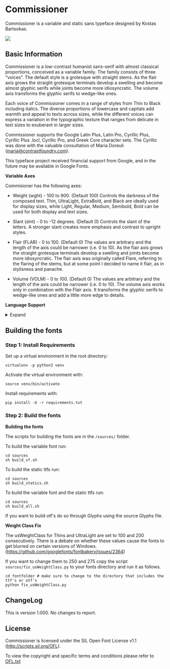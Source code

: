 # Commissioner
Commissioner is a variable and static sans typeface designed by Kostas Bartsokas.

![](sources/proofs/Commissioner_temporary.gif) 

## Basic Information
Commissioner is a low-contrast humanist sans-serif with almost classical proportions, conceived as a variable family. The family consists of three “voices”. The default style is a grotesque with straight stems. As the flair axis grows the straight grotesque terminals develop a swelling and become almost glyphic serifs while joints become more idiosyncratic. The volume axis transforms the glyphic serifs to wedge-like ones. 

Each voice of Commissioner comes in a range of styles from Thin to Black including italics. The diverse proportions of lowercase and capitals add warmth and appeal to texts across sizes, while the different voices can express a variation in the typographic texture that ranges from delicate in text sizes to exuberant in larger sizes. 

Commissioner supports the Google Latin Plus, Latin Pro, Cyrillic Plus, Cyrillic Plus .locl, Cyrillic Pro, and Greek Core character sets. The Cyrillic was done with the valuable consultation of Maria Doreuli (maria@contrastfoundry.com).

This typeface project received financial support from Google, and in the future may be available in Google Fonts.

**Variable Axes**

Commisioner has the following axes:

- Weight (wght) - 100 to 900. (Default 100) Controls the darkness of the composed text. Thin, UltraLight, ExtraBold, and Black are ideally used for display sizes, while Light, Regular, Medium, Semibold, Bold can be used for both display and text sizes.

- Slant (slnt) - 0 to -12 degrees. (Default 0) Controls the slant of the letters. A stronger slant creates more emphasis and contrast to upright styles. 

- Flair (FLAR) - 0 to 100. (Default 0) The values are arbitrary and the length of the axis could be narrower (i.e. 0 to 10). As the flair axis grows the straight grotesque terminals develop a swelling and joints become more idiosyncratic. The flair axis was originally called Flare, referring to the flaring of the stems, but at some point I decided to name it flair, as in stylisness and panache. 

- Volume (VOLM) - 0 to 100. (Default 0) The values are arbitrary and the length of the axis could be narrower (i.e. 0 to 10). The volume axis works only in combination with the Flair axis. It transforms the glyphic serifs to wedge-like ones and add a little more edge to details.  

**Language Support**
<details>
<summary>Expand</summary>
<p>
Latin: Abenaki, Afaan Oromo, Afar, Afrikaans, Albanian, Alsatian, Amis, Anuta, Aragonese, Aranese, Aromanian, Arrernte, Arvanitic, Asturian, Atayal, Aymara, Azerbaijani, Bashkir, Basque, Belarusian, Bemba, Bikol, Bislama, Bosnian, Breton, Cape Verdean, Catalan, Cebuano, Chamorro, Chavacano, Chichewa, Chickasaw, Cimbrian, Cofan, Cornish, Corsican, Creek, Crimean Tatar, Croatian, Czech, Danish, Dawan, Delaware, Dholuo, Drehu, Dutch, English, Esperanto, Estonian, Faroese, Fijian, Filipino, Finnish, Folkspraak, French, Frisian, Friulian, Gagauz, Galician, Ganda, Genoese, German, Gikuyu, Gooniyandi, Greenlandic, Greenlandic Old Orthography, Guadeloupean, Gwichin, Haitian Creole, Han, Hawaiian, Hiligaynon, Hopi, Hotcak, Hungarian, Icelandic, Ido, Igbo, Ilocano, Indonesian, Interglossa, Interlingua, Irish, Istroromanian, Italian, Jamaican, Javanese, Jerriais, Kaingang, Kala Lagaw Ya, Kapampangan, Kaqchikel, Karakalpak, Karelian, Kashubian, Kikongo, Kinyarwanda, Kiribati, Kirundi, Klingon, Kurdish, Ladin, Latin, Latino Sine, Latvian, Lithuanian, Lojban, Lombard, Low Saxon, Luxembourgish, Maasai, Makhuwa, Malay, Maltese, Manx, Maori, Marquesan, Meglenoromanian, Meriam Mir, Mirandese, Mohawk, Moldovan, Montagnais, Montenegrin, Murrinhpatha, Nagamese Creole, Nahuatl, Ndebele, Neapolitan, Ngiyambaa, Niuean, Noongar, Norwegian, Novial, Occidental, Occitan, Old Icelandic, Old Norse, Oshiwambo, Ossetian, Palauan, Papiamento, Piedmontese, Polish, Portuguese, Potawatomi, Qeqchi, Quechua, Rarotongan, Romanian, Romansh, Rotokas, Sami Inari, Sami Lule, Sami Northern, Sami Southern, Samoan, Sango, Saramaccan, Sardinian, Scottish Gaelic, Serbian, Seri, Seychellois, Shawnee, Shona, Sicilian, Silesian, Slovak, Slovenian, Slovio, Somali, Sorbian Lower, Sorbian Upper, Sotho Northern, Sotho Southern, Spanish, Sranan, Sundanese, Swahili, Swazi, Swedish, Tagalog, Tahitian, Tetum, Tok Pisin, Tokelauan, Tongan, Tshiluba, Tsonga, Tswana, Tumbuka, Turkish, Turkmen, Tuvaluan, Tzotzil, Ukrainian, Uzbek, Venetian, Vepsian, Vietnamese, Volapuk, Voro, Wallisian, Walloon, Waraywaray, Warlpiri, Wayuu, Welsh, Wikmungkan, Wiradjuri, Wolof, Xavante, Xhosa, Yapese, Yindjibarndi, Zapotec, Zazaki, Zulu, Zuni
<p>
Cyrillic: Abaza, Abkhaz, Adyghe, Agul, Akhvakh, Altay, Andi, Archi, Avar, Azerbaijani (Cyrillic), Bagvalal Balkar, Bashkir, Belarusian (Cyrillic), Bosnian (Cyrillic), Botlikh, Budukh, Bulgarian, Buryat, Chamalal, Chechen, Chukchi, Chuvash, Crimean Tatar (Cyrillic), Croatian (Cyrillic), Dargwa/Dargin, Dungan, Enets, Erzya, Eskimo, Even, Evenki, Gagauz (Cyrillic), Godoberi, Hinukh, Hunzib, Ingush, Itelmen, Juhuri/çuhuri (Cyrillic), Kabardian, Kalmyk, Karachay, Karaim (Cyrillic), Karakalpak (Cyrillic), Karata, Kazakh, Ket (Cyrillic), Khakas (Cyrillic), Khanty, Khinalugh, Kildin Sami, Komi, Koryak, Krymchak, Kryts, Kubachi, Kumyk, Kurdish (Cyrillic), Kurdish (Cyrillic), Kyrgyz (Cyrillic), Lak, Lezgian, Lingua Franca Nova (Cyrillic), Macedonian, Mansi, Mari (Hill and Meadow), Moksha, Moldovan (Cyrillic), Mongolian (Cyrillic), Montenigrin (Cyrillic), Nanai, Nenets, Nganasan, Nogai, Oroch, Orok, Ossetian, Russian, Rusyn, Rutul, Sakha/Yakut, Serbian (Cyrillic), Shor, Slovio, Tabassaran, Tajik, Talysh (Cyrillic), Tat, Tatar, Tati, Tindi, Tofa, Tsakhur (Cyrillic), Tsez, Turkmen, Tuvan/Tuvinian, Udi, Udmurt, Ukrainian, Ulch, Urum, Uyghur (Cyrillic), Uzbek (Cyrillic), Votik (Cyrillic), Wakhi (Cyrillic), West Polesian, Yaghnobi (Cyrillic), Yukaghir (Northern and Southern), Yukaghir, Yupik.
<p>
Greek: Monotonic Modern Greek.
<p>
</details>  

## Building the fonts

### Step 1: Install Requirements

Set up a virtual environment in the root directory:

```
virtualenv -p python3 venv
```

Activate the virtual environment with:

```
source venv/bin/activate
```

Install requirements with:

```
pip install -U -r requirements.txt
```

### Step 2: Build the fonts

**Building the fonts**

The scripts for building the fonts are in the `/sources/` folder.

To build the variable font run:

```
cd sources
sh build_vf.sh
```

To build the static ttfs run:

```
cd sources
sh build_statics.sh
```

To build the variable font and the static ttfs run:

```
cd sources
sh build_all.sh
```  

If you want to build otf's do so through Glyphs using the source Glyphs file. 

**Weight Class Fix**

The usWeightClass for Thins and UltraLight are set to 100 and 200 consecutively. There is a debate on whether these values cause the fonts to get blurred on certain versions of Windows. (https://github.com/googlefonts/fontbakery/issues/2364) 

If you want to change them to 250 and 275 copy the script `sources/fix_usWeightClass.py` to your fonts directory and run it as follows.

```
cd fontfolder # make sure to change to the directory that includes the ttf's or otf's
python fix_usWeightClass.py
```

## ChangeLog

This is version 1.000. No changes to report. 

## License

Commissioner is licensed under the SIL Open Font License v1.1 (<http://scripts.sil.org/OFL>).

To view the copyright and specific terms and conditions please refer to [OFL.txt](https://github.com/kosbarts/Commissioner/blob/master/OFL.txt)
